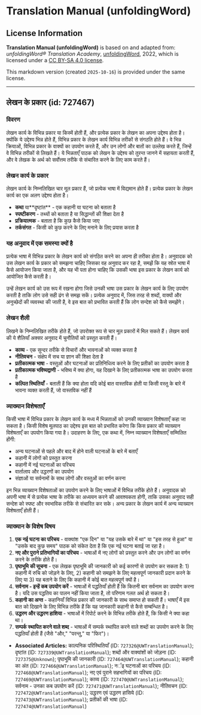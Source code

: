 # Translation Manual (unfoldingWord)

## License Information

**Translation Manual (unfoldingWord)** is based on and adapted from: _unfoldingWord® Translation Academy_, [unfoldingWord](https://unfoldingword.org/utw), 2022, which is licensed under a [CC BY-SA 4.0 license](https://creativecommons.org/licenses/by-sa/4.0/legalcode.en).

This markdown version (created `2025-10-16`) is provided under the same license.



--------------------------------

## लेखन के प्रकार (id: 727467)

### विवरण

लेखन कार्य के विभिन्न प्रकार या किस्में होती हैं, और प्रत्येक प्रकार के लेखन का अपना उद्देश्य होता है। क्योंकि ये उद्देश्य भिन्न होते हैं, विभिन्न प्रकार के लेखन कार्य विभिन्न तरीकों से संगठति होते हैं। वे भिन्न क्रियाओं, विभिन्न प्रकार के वाक्यों का उपयोग करते हैं, और उन लोगों और बातों का उल्लेख करते हैं, जिन्हें वे विभिन्न तरीकों से लिखते हैं। ये भिन्नताएँ पाठक को लेखन के उद्देश्य को तुरन्त जानने में सहायता करती हैं, और वे लेखक के अर्थ को सर्वोत्तम तरीके से संचारित करने के लिए काम करते हैं।

### लेखन कार्य के प्रकार

लेखन कार्य के निम्नलिखित चार मूल प्रकार हैं, जो प्रत्येक भाषा में विद्यमान होते हैं। प्रत्येक प्रकार के लेखन कार्य का एक अलग उद्देश्य होता है।

* **कथा** या\*\*दृष्टांत\*\* \- एक कहानी या घटना को बताता है
* **स्पष्टीकरण** \- तथ्यों को बताता है या सिद्धान्तों की शिक्षा देता है
* **प्रक्रियात्मक** \- बताता है कि कुछ कैसे किया जाए
* **तर्कसंगत** \- किसी को कुछ करने के लिए मनाने के लिए प्रयास करता है

### यह अनुवाद में एक समस्या क्यों है

प्रत्येक भाषा में विभिन्न प्रकार के लेखन कार्य को संगठित करने का अपना ही तरीका होता है। अनुवादक को उस लेखन कार्य के प्रकार को समझना चाहिए जिसका वह अनुवाद कर रहा है, समझें कि यह स्रोत भाषा में कैसे आयोजन किया जाता है, और यह भी पता होना चाहिए कि उसकी भाषा इस प्रकार के लेखन कार्य को आयोजित कैसे करती है।

उन्हें लेखन कार्य को उस रूप में रखना होगा जिसे उनकी भाषा उस प्रकार के लेखन कार्य के लिए उपयोग करती है ताकि लोग उसे सही ढंग से समझ सकें। प्रत्येक अनुवाद में, जिस तरह से शब्दों, वाक्यों और अनुच्छेदों की व्यवस्था की जाती है, वे इस बात को प्रभावित करती हैं कि लोग सन्देश को कैसे समझेंगे।

### लेखन शैली

लिखने के निम्नलिखित तरीके होते हैं, जो उपरोक्त रूप से चार मूल प्रकारों में मिल सकते हैं। लेखन कार्य की ये शैलियाँ अक्सर अनुवाद में चुनौतियों को प्रस्तुत करती हैं।

* **काव्य** \- एक सुन्दर तरीके से विचारों और भावनाओं को व्यक्त करता है
* **नीतिवचन** \- संक्षेप में सच या ज्ञान की शिक्षा देता है
* **प्रतीकात्मक भाषा** \- वस्तुओं और घटनाओं का प्रतिनिधित्व करने के लिए प्रतीकों का उपयोग करता है
* **प्रतीकात्मक भविष्यद्वाणी** \- भविष्य में क्या होगा, यह दिखाने के लिए प्रतीकात्मक भाषा का उपयोग करता है
* **कल्पित स्थितियाँ** \- बताती हैं कि क्या होता यदि कोई बात वास्तविक होती या किसी वस्तु के बारे में भावना व्यक्त करती हैं, जो वास्तविक नहीं हैं

### व्याख्यान विशेषताएँ

किसी भाषा में विभिन्न प्रकार के लेखन कार्य के मध्य में भिन्नताओं को उनकी व्याख्यान विशेषताएँ कहा जा सकता है। किसी विशेष मूलपाठ का उद्देश्य इस बात को प्रभावित करेगा कि किस प्रकार की व्याख्यान विशेषताएँ का उपयोग किया गया है। उदाहरण के लिए, एक कथा में, निम्न व्याख्यान विशेषताएँ सम्मिलित होंगी:

* अन्य घटनाओं से पहले और बाद में होने वाली घटनाओं के बारे में बताएँ
* कहानी में लोगों को प्रस्तुत करना
* कहानी में नई घटनाओं का परिचय
* वार्तालाप और उद्धरणों का उपयोग
* संज्ञाओं या सर्वनामों के साथ लोगों और वस्तुओं का वर्णन करना

इन भिन्न व्याख्यान विशेषताओं का उपयोग करने के लिए भाषाओं में विभिन्न तरीके होते हैं। अनुवादक को अपनी भाषा में से प्रत्येक भाषा के तरीके का अध्ययन करने की आवश्यकता होगी, ताकि उसका अनुवाद सही सन्देश को स्पष्ट और स्वभाविक तरीके से संचारित कर सके। अन्य प्रकार के लेखन कार्य में अन्य व्याख्यान विशेषताएँ होती हैं।

### व्याख्यान के विशेष विषय

1. **एक नई घटना का परिचय** \- वाक्यांश "एक दिन" या "यह उसके बारे में था" या "इस तरह से हुआ" या "उसके बाद कुछ समय" पाठक को संकेत देता है कि एक नई घटना बताई जा रहा है।
2. **नए और पुराने प्रतिभागियों का परिचय** \- भाषाओं में नए लोगों को प्रस्तुत करने और उन लोगों का वर्णन करने के तरीके होते हैं।
3. **पृष्ठभूमि की सूचना** \- एक लेखक पृष्ठभूमि की जानकारी को कई कारणों से उपयोग कर सकता है: 1\) कहानी में रुचि को जोड़ने के लिए, 2\) कहानी को समझने के लिए महत्वपूर्ण जानकारी प्रदान करने के लिए या 3\) यह बताने के लिए कि कहानी में कोई बात महत्वपूर्ण क्यों है।
4. **सर्वनाम \- इन्हें कब उपयोग करें** \- भाषाओं में पद्धतियाँ होती हैं कि कितनी बार सर्वनाम का उपयोग करना है। यदि उस पद्धतिय का पालन नहीं किया जाता है, तो परिणाम गलत अर्थ हो सकता है।
5. **कहानी का अन्त** \- कहानियाँ विभिन्न प्रकार की जानकारी के साथ समाप्त हो सकती हैं। भाषाएँ में इस बात को दिखाने के लिए विभिन्न तरीके हैं कि यह जानकारी कहानी से कैसे सम्बन्धित है।
6. **उद्धरण और उद्धरण हाशिया** \- भाषाओं में रिपोर्ट करने के विभिन्न तरीके होते हैं, कि किसी ने क्या कहा था।
7. **सम्पर्क स्थापित करने वाले शब्द** \- भाषाओं में सम्पर्क स्थापित करने वाले शब्दों का उपयोग करने के लिए पद्धतियाँ होती हैं (जैसे "और," "परन्तु," या "फिर")।

* **Associated Articles:** काल्पनिक परिस्थितियाँ (ID: `727326@UWTranslationManual`); दृष्टांत (ID: `727339@UWTranslationManual`); शब्दों और वाक्यांशों को जोड़ना (ID: `727375@Unknown`); पृष्ठभूमि की जानकारी (ID: `727464@UWTranslationManual`); कहानी का अंत (ID: `727466@UWTranslationManual`); नर्इ घटनाओं का परिचय (ID: `727468@UWTranslationManual`); नए एवं पुराने सहभागियों का परिचय (ID: `727469@UWTranslationManual`); काव्य (ID: `727470@UWTranslationManual`); सर्वनाम - उनका कब उपयोग करें (ID: `727471@UWTranslationManual`); नीतिवचन (ID: `727472@UWTranslationManual`); उद्धरण एवं उद्धरण हासिये (ID: `727473@UWTranslationManual`); प्रतीकों की भाषा (ID: `727474@UWTranslationManual`)

